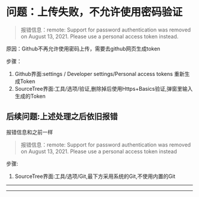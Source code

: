 # 问题：上传失败，不允许使用密码验证

> 报错信息：remote: Support for password authentication was removed on August 13, 2021. Please use a personal access token instead.

原因：Github不再允许使用密码上传，需要去github网页生成token

步骤：
1. Github界面:settings / Developer settings/Personal access tokens
重新生成Token
2. SourceTree界面:工具/选项/验证,删除掉后使用Https+Basics验证,弹窗里输入生成的Token


## 后续问题:上述处理之后依旧报错
报错信息和之前一样
>  报错信息：remote: Support for password authentication was removed on August 13, 2021. Please use a personal access token instead
> 
步骤:
1. SourceTree界面:工具/选项/Git,最下方采用系统的Git,不使用内置的Git

---
---
